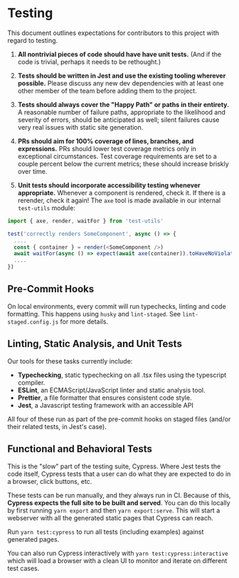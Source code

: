 # Testing

This document outlines expectations for contributors to this project with regard to testing.

1. **All nontrivial pieces of code should have have unit tests.** (And if the code is trivial, perhaps it needs to be rethought.)

1. **Tests should be written in Jest and use the existing tooling wherever possible.** Please discuss any new dev dependencies with at least one other member of the team before adding them to the project.

1. **Tests should always cover the "Happy Path" or paths in their entirety.** A reasonable number of failure paths, appropriate to the likelihood and severity of errors, should be anticipated as well; silent failures cause very real issues with static site generation.

1. **PRs should aim for 100% coverage of lines, branches, and expressions.** PRs should lower test coverage metrics only in exceptional circumstances. Test coverage requirements are set to a couple percent below the current metrics; these should increase briskly over time.

1. **Unit tests should incorporate accessibility testing whenever appropriate.** Whenever a component is rendered, check it. If there is a rerender, check it again! The `axe` tool is made available in our internal `test-utils` module:

```javascript
import { axe, render, waitFor } from 'test-utils'

test('correctly renders SomeComponent', async () => {
  ....
  const { container } = render(<SomeComponent />)
  await waitFor(async () => expect(await axe(container)).toHaveNoViolations())
  ....
})
```

## Pre-Commit Hooks

On local environments, every commit will run typechecks, linting and code formatting.
This happens using `husky` and `lint-staged`. See `lint-staged.config.js` for more details.

## Linting, Static Analysis, and Unit Tests

Our tools for these tasks currently include:

- **Typechecking**, static typechecking on all .tsx files using the typescript compiler.
- **ESLint**, an ECMAScript/JavaScript linter and static analysis tool.
- **Prettier**, a file formatter that ensures consistent code style.
- **Jest**, a Javascript testing framework with an accessible API

All four of these run as part of the pre-commit hooks on staged files (and/or their related tests, in Jest's case).

## Functional and Behavioral Tests

This is the "slow" part of the testing suite, Cypress. Where Jest tests the code itself,
Cypress tests that a user can do what they are expected to do in a browser, click buttons, etc.

These tests can be run manually, and they always run in CI. Because of this,
**Cypress expects the full site to be built and served**.
You can do this locally by first running `yarn export` and then `yarn export:serve`.
This will start a webserver with all the generated static pages that Cypress can reach.

Run `yarn test:cypress` to run all tests (including examples) against generated pages.

You can also run Cypress interactively with `yarn test:cypress:interactive` which will load
a browser with a clean UI to monitor and iterate on different test cases.
